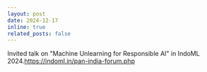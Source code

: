 ```yaml
---
layout: post
date: 2024-12-17
inline: true
related_posts: false
---
```


Invited talk on "Machine Unlearning for Responsible AI" in IndoML 2024.https://indoml.in/pan-india-forum.php
